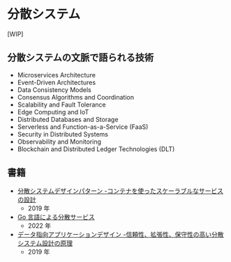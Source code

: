 # 分散システム

[WIP]

## 分散システムの文脈で語られる技術

- Microservices Architecture
- Event-Driven Architectures
- Data Consistency Models
- Consensus Algorithms and Coordination
- Scalability and Fault Tolerance
- Edge Computing and IoT
- Distributed Databases and Storage
- Serverless and Function-as-a-Service (FaaS)
- Security in Distributed Systems
- Observability and Monitoring
- Blockchain and Distributed Ledger Technologies (DLT)

## 書籍

- [分散システムデザインパターン -コンテナを使ったスケーラブルなサービスの設計](https://www.oreilly.co.jp//books/9784873118758/)
  - 2019 年
- [Go 言語による分散サービス](https://www.oreilly.co.jp/books/9784873119977/)
  - 2022 年
- [データ指向アプリケーションデザイン -信頼性、拡張性、保守性の高い分散システム設計の原理](https://www.oreilly.co.jp/books/9784873118703/)
  - 2019 年
